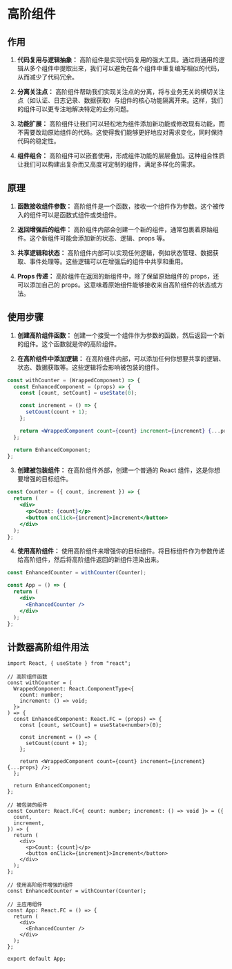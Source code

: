 # 高阶组件

## 作用

1. **代码复用与逻辑抽象：** 高阶组件是实现代码复用的强大工具。通过将通用的逻辑从多个组件中提取出来，我们可以避免在各个组件中重复编写相似的代码，从而减少了代码冗余。

2. **分离关注点：** 高阶组件帮助我们实现关注点的分离，将与业务无关的横切关注点（如认证、日志记录、数据获取）与组件的核心功能隔离开来。这样，我们的组件可以更专注地解决特定的业务问题。

3. **功能扩展：** 高阶组件让我们可以轻松地为组件添加新功能或修改现有功能，而不需要改动原始组件的代码。这使得我们能够更好地应对需求变化，同时保持代码的稳定性。

4. **组件组合：** 高阶组件可以嵌套使用，形成组件功能的层层叠加。这种组合性质让我们可以构建出复杂而又高度可定制的组件，满足多样化的需求。

## 原理

1. **函数接收组件参数：** 高阶组件是一个函数，接收一个组件作为参数。这个被传入的组件可以是函数式组件或类组件。

2. **返回增强后的组件：** 高阶组件内部会创建一个新的组件，通常包裹着原始组件。这个新组件可能会添加新的状态、逻辑、props 等。

3. **共享逻辑和状态：** 高阶组件内部可以实现任何逻辑，例如状态管理、数据获取、事件处理等。这些逻辑可以在增强后的组件中共享和重用。

4. **Props 传递：** 高阶组件在返回的新组件中，除了保留原始组件的 props，还可以添加自己的 props。这意味着原始组件能够接收来自高阶组件的状态或方法。

## 使用步骤

1. **创建高阶组件函数：** 创建一个接受一个组件作为参数的函数，然后返回一个新的组件。这个函数就是你的高阶组件。

2. **在高阶组件中添加逻辑：** 在高阶组件内部，可以添加任何你想要共享的逻辑、状态、数据获取等。这些逻辑将会影响被包装的组件。

```jsx
const withCounter = (WrappedComponent) => {
  const EnhancedComponent = (props) => {
    const [count, setCount] = useState(0);

    const increment = () => {
      setCount(count + 1);
    };

    return <WrappedComponent count={count} increment={increment} {...props} />;
  };

  return EnhancedComponent;
};
```

3. **创建被包装组件：** 在高阶组件外部，创建一个普通的 React 组件，这是你想要增强的目标组件。

```jsx
const Counter = ({ count, increment }) => {
  return (
    <div>
      <p>Count: {count}</p>
      <button onClick={increment}>Increment</button>
    </div>
  );
};
```

4. **使用高阶组件：** 使用高阶组件来增强你的目标组件。将目标组件作为参数传递给高阶组件，然后将高阶组件返回的新组件渲染出来。

```jsx
const EnhancedCounter = withCounter(Counter);

const App = () => {
  return (
    <div>
      <EnhancedCounter />
    </div>
  );
};
```

## 计数器高阶组件用法

```tsx
import React, { useState } from "react";

// 高阶组件函数
const withCounter = (
  WrappedComponent: React.ComponentType<{
    count: number;
    increment: () => void;
  }>
) => {
  const EnhancedComponent: React.FC = (props) => {
    const [count, setCount] = useState<number>(0);

    const increment = () => {
      setCount(count + 1);
    };

    return <WrappedComponent count={count} increment={increment} {...props} />;
  };

  return EnhancedComponent;
};

// 被包装的组件
const Counter: React.FC<{ count: number; increment: () => void }> = ({
  count,
  increment,
}) => {
  return (
    <div>
      <p>Count: {count}</p>
      <button onClick={increment}>Increment</button>
    </div>
  );
};

// 使用高阶组件增强的组件
const EnhancedCounter = withCounter(Counter);

// 主应用组件
const App: React.FC = () => {
  return (
    <div>
      <EnhancedCounter />
    </div>
  );
};

export default App;
```
